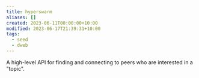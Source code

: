 ```yaml
---
title: hyperswarm
aliases: []
created: 2023-06-11T00:00:00+10:00
modified: 2023-06-17T21:39:31+10:00
tags:
  - seed
  - dweb
---
```


A high-level API for finding and connecting to peers who are interested in a "topic".